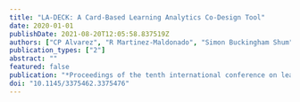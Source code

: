 ```yaml
---
title: "LA-DECK: A Card-Based Learning Analytics Co-Design Tool"
date: 2020-01-01
publishDate: 2021-08-20T12:05:58.837519Z
authors: ["CP Alvarez", "R Martinez-Maldonado", "Simon Buckingham Shum"]
publication_types: ["2"]
abstract: ""
featured: false
publication: "*Proceedings of the tenth international conference on learning analytics łdots*"
doi: "10.1145/3375462.3375476"
---
```


